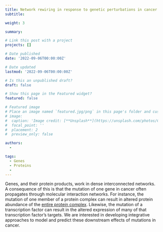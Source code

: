 ```yaml
---
title: Network rewiring in response to genetic perturbations in cancer
subtitle: 

weight: 3

summary: 

# Link this post with a project
projects: []

# Date published
date: '2022-09-06T00:00:00Z'

# Date updated
lastmod: '2022-09-06T00:00:00Z'

# Is this an unpublished draft?
draft: false

# Show this page in the Featured widget?
featured: false

# Featured image
# Place an image named `featured.jpg/png` in this page's folder and customize its options here.
# image:
#  caption: 'Image credit: [**Unsplash**](https://unsplash.com/photos/CpkOjOcXdUY)'
#  focal_point: ''
#  placement: 2
#  preview_only: false

authors:
  - 

tags:
  - Genes
  - Proteins
  - 
---
```


Genes, and their protein products, work in dense interconnected networks. A consequence of this is that the mutation of one gene in cancer often propagates through molecular interaction networks. For instance, the mutation of one member of a protein complex can result in altered protein abundance of the [entire protein complex](https://www.cell.com/cell-systems/fulltext/S2405-4712(17)30399-X?_returnURL=https%3A%2F%2Flinkinghub.elsevier.com%2Fretrieve%2Fpii%2FS240547121730399X%3Fshowall%3Dtrue). Likewise, the mutation of a transcription factor can result in the altered expression of many of that transcription factor’s targets. We are interested in developing integrative approaches to model and predict these downstream effects of mutations in cancer.
